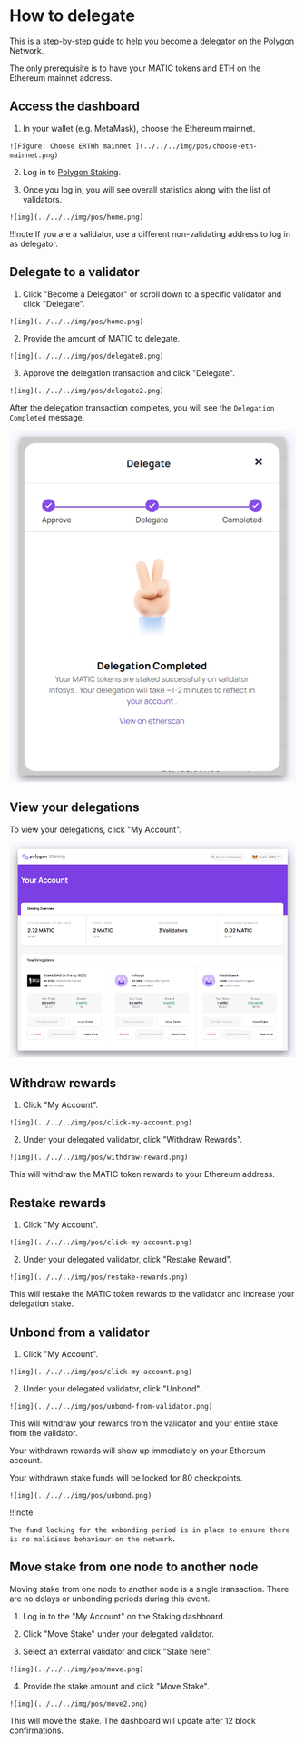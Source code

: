 
# How to delegate

This is a step-by-step guide to help you become a delegator on the Polygon Network.

The only prerequisite is to have your MATIC tokens and ETH on the Ethereum mainnet address.

## Access the dashboard

  1. In your wallet (e.g. MetaMask), choose the Ethereum mainnet.
    
    ![Figure: Choose ERTHh mainnet ](../../../img/pos/choose-eth-mainnet.png)
  
  2. Log in to [Polygon Staking](https://staking.polygon.technology/).

  3. Once you log in, you will see overall statistics along with the list of validators.
    
    ![img](../../../img/pos/home.png)

    


!!!note
    If you are a validator, use a different non-validating address to log in as delegator.


## Delegate to a validator

  1. Click "Become a Delegator" or scroll down to a specific validator and click "Delegate".
    
    ![img](../../../img/pos/home.png)

  2. Provide the amount of MATIC to delegate.
    
    ![img](../../../img/pos/delegateB.png)

    
  3. Approve the delegation transaction and click "Delegate".
    
    ![img](../../../img/pos/delegate2.png)

    
After the delegation transaction completes, you will see the `Delegation Completed` message.
  
  ![img](../../../img/pos/delegate3.png)
  

## View your delegations

To view your delegations, click "My Account".

![img](../../../img/pos/myAccount.png)

## Withdraw rewards

  1. Click "My Account".
    
    ![img](../../../img/pos/click-my-account.png)

    
  2. Under your delegated validator, click "Withdraw Rewards".
    
    ![img](../../../img/pos/withdraw-reward.png)
    

This will withdraw the MATIC token rewards to your Ethereum address.

## Restake rewards

  1. Click "My Account".
    
    ![img](../../../img/pos/click-my-account.png)


  2. Under your delegated validator, click "Restake Reward".
    
    ![img](../../../img/pos/restake-rewards.png)

    

This will restake the MATIC token rewards to the validator and increase your delegation stake.

## Unbond from a validator

  1. Click "My Account".
    
    ![img](../../../img/pos/click-my-account.png)


  2. Under your delegated validator, click "Unbond".
    
    ![img](../../../img/pos/unbond-from-validator.png)


  This will withdraw your rewards from the validator and your entire stake from the validator.

  Your withdrawn rewards will show up immediately on your Ethereum account.

  Your withdrawn stake funds will be locked for 80 checkpoints.
    
    ![img](../../../img/pos/unbond.png)


!!!note
    
    The fund locking for the unbonding period is in place to ensure there is no malicious behaviour on the network.


## Move stake from one node to another node

Moving stake from one node to another node is a single transaction. There are no delays or unbonding periods during this event.
  
  1. Log in to the "My Account" on the Staking dashboard.

  2. Click "Move Stake" under your delegated validator.

  3. Select an external validator and click "Stake here".
    
    ![img](../../../img/pos/move.png)


  4. Provide the stake amount and click "Move Stake".
    
    ![img](../../../img/pos/move2.png)
    

This will move the stake. The dashboard will update after 12 block confirmations.
